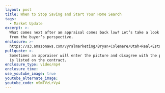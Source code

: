 ```yaml
---
layout: post
title: When to Stop Saving and Start Your Home Search
tags:
  - Market Update
excerpt: >-
  What comes next after an appraisal comes back low? Let’s take a look at things
  from the buyer’s perspective.
enclosure: >-
  https://s3.amazonaws.com/vyralmarketing/Bryan+Colemere/Utah+Real+Estate+Low+Appraisal+Buyers.mp4
pullquote: >-
  Sometimes an appraiser will enter the picture and disagree with the price that
  is listed on the contract.
enclosure_type: video/mp4
enclosure_time:
use_youtube_image: true
youtube_alternate_image:
youtube_code: nSmTVzLrVy4
---
```

